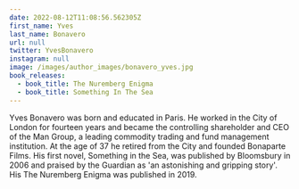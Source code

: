 ```yaml
---
date: 2022-08-12T11:08:56.562305Z
first_name: Yves
last_name: Bonavero
url: null
twitter: YvesBonavero
instagram: null
image: /images/author_images/bonavero_yves.jpg
book_releases:
  - book_title: The Nuremberg Enigma
  - book_title: Something In The Sea
---
```

Yves Bonavero was born and educated in Paris. He worked in the City of London for fourteen years and became the controlling shareholder and CEO of the Man Group, a leading commodity trading and fund management institution. At the age of 37 he retired from the City and founded Bonaparte Films. His first novel, Something in the Sea, was published by Bloomsbury in 2006 and praised by the Guardian as 'an astonishing and gripping story'. His The Nuremberg Enigma was published in 2019.